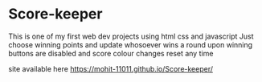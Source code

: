 # Score-keeper
This is one of my first web dev projects using html css and javascript
Just choose winning points and update whosoever wins a round upon winning buttons are disabled and score colour changes 
reset any time 

site available here
https://mohit-11011.github.io/Score-keeper/
